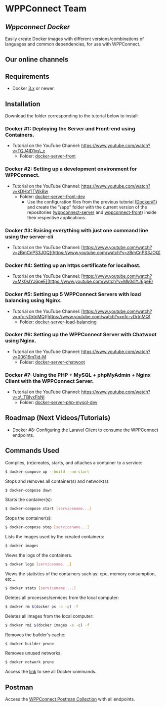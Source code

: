 # WPPConnect Team

## *Wppconnect Docker*

Easily create Docker images with different versions/combinations of languages and common dependencies, for use with WPPConnect.

## Our online channels

[](https://discord.gg/JU5JGGKGNG)
[](https://t.me/wppconnect)
[](https://chat.whatsapp.com/LJaQu6ZyNvnBPNAVRbX00K)
[](https://www.youtube.com/c/wppconnect)

## Requirements

  * Docker [3.x](https://www.docker.com/get-started) or newer.

## Installation

Download the folder corresponding to the tutorial below to install:

### Docker \#1: Deploying the Server and Front-end using Containers.

  - Tutorial on the YouTube Channel: https://www.youtube.com/watch?v=TQJ4ID1vs\_c
      - Folder: [docker-server-front](https://www.google.com/search?q=./docker-server-front)

### Docker \#2: Setting up a development environment for WPPConnect.

  - Tutorial on the YouTube Channel: https://www.youtube.com/watch?v=kDHbf1TWkBw
      - Folder: [docker-server-front-dev](https://www.google.com/search?q=./docker-server-front-dev)
          - Use the configuration files from the previous tutorial ([Docker\#1](https://www.youtube.com/watch?v=TQJ4ID1vs_c)) and create the "/app" folder with the current version of the repositories ([wppconnect-server](https://github.com/wppconnect-team/wppconnect-server) and [wppconnect-front](https://github.com/wppconnect-team/wppconnect-frontend)) inside their respective applications.

### Docker \#3: Raising everything with just one command line using the server-cli

  - Tutorial on the YouTube Channel: [https://www.youtube.com/watch?v=zBmCnPS3JOQ](https://www.youtube.com/watch?v=zBmCnPS3JOQ)

### Docker \#4: Setting up an https certificate for localhost.

  - Tutorial on the YouTube Channel: [https://www.youtube.com/watch?v=Mk0sIYJ6peE](https://www.youtube.com/watch?v=Mk0sIYJ6peE)

### Docker \#5: Setting up 5 WPPConnect Servers with load balancing using Nginx.

  - Tutorial on the YouTube Channel: [https://www.youtube.com/watch?v=nfc-yDrtnMQ](https://www.youtube.com/watch?v=nfc-yDrtnMQ)
      - Folder: [docker-server-load-balancing](https://www.google.com/search?q=./docker-server-load-balancing)

### Docker \#6: Setting up the WPPConnect Server with Chatwoot using Nginx.

  - Tutorial on the YouTube Channel: https://www.youtube.com/watch?v=00616mTid-M
      - Folder: [docker-server-chatwoot](https://www.google.com/search?q=./docker-server-chatwoot)

### Docker \#7: Using the PHP + MySQL + phpMyAdmin + Nginx Client with the WPPConnect Server.

  - Tutorial on the YouTube Channel: https://www.youtube.com/watch?v=o\_TBIyxFbNI
      - Folder: [docker-server-php-mysql-dev](https://www.google.com/search?q=./docker-server-php-mysql-dev)

## Roadmap (Next Videos/Tutorials)

  - Docker \#8: Configuring the Laravel Client to consume the WPPConnect endpoints.

## Commands Used

Compiles, (re)creates, starts, and attaches a container to a service:

```bash
$ docker-compose up --build --no-start
```

Stops and removes all container(s) and network(s):

```bash
$ docker-compose down
```

Starts the container(s):

```bash
$ docker-compose start [servicename...]
```

Stops the container(s):

```bash
$ docker-compose stop [servicename...]
```

Lists the images used by the created containers:

```bash
$ docker images
```

Views the logs of the containers.

```bash
$ docker logs [servicename...]
```

Views the statistics of the containers such as: cpu, memory consumption, etc...

```bash
$ docker stats [servicename....]
```

Deletes all processes/services from the local computer:

```bash
$ docker rm $(docker ps -a -q) -f  
```

Deletes all images from the local computer:

```bash
$ docker rmi $(docker images -a -q) -f
```

Removes the builder's cache:

```bash
$ docker builder prune
```

Removes unused networks:

```bash
$ docker network prune
```

Access the [link](https://docs.docker.com/reference/) to see all Docker commands.

## Postman

Access the [WPPConnect Postman Collection](https://documenter.getpostman.com/view/9139457/TzshF4jQ) with all endpoints.
